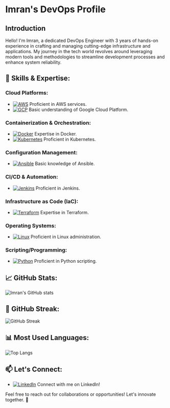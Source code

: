 # Imran's DevOps Profile

## Introduction
Hello! I'm Imran, a dedicated DevOps Engineer with 3 years of hands-on experience in crafting and managing cutting-edge infrastructure and applications. My journey in the tech world revolves around leveraging modern tools and methodologies to streamline development processes and enhance system reliability.

## 🔧 Skills & Expertise:

### Cloud Platforms:
- [![AWS](https://img.shields.io/badge/AWS-Proficient-blue?style=flat-square&logo=amazon-aws&logoColor=white)](https://aws.amazon.com/) Proficient in AWS services.
- [![GCP](https://img.shields.io/badge/GCP-Basic-yellow?style=flat-square&logo=google-cloud&logoColor=white)](https://cloud.google.com/) Basic understanding of Google Cloud Platform.

### Containerization & Orchestration:
- [![Docker](https://img.shields.io/badge/Docker-Expert-blue?style=flat-square&logo=docker&logoColor=white)](https://www.docker.com/) Expertise in Docker.
- [![Kubernetes](https://img.shields.io/badge/Kubernetes-Proficient-blue?style=flat-square&logo=kubernetes&logoColor=white)](https://kubernetes.io/) Proficient in Kubernetes.

### Configuration Management:
- [![Ansible](https://img.shields.io/badge/Ansible-Basic-yellow?style=flat-square&logo=ansible&logoColor=white)](https://www.ansible.com/) Basic knowledge of Ansible.

### CI/CD & Automation:
- [![Jenkins](https://img.shields.io/badge/Jenkins-Proficient-blue?style=flat-square&logo=jenkins&logoColor=white)](https://www.jenkins.io/) Proficient in Jenkins.

### Infrastructure as Code (IaC):
- [![Terraform](https://img.shields.io/badge/Terraform-Expert-blueviolet?style=flat-square&logo=terraform&logoColor=white)](https://www.terraform.io/) Expertise in Terraform.

### Operating Systems:
- [![Linux](https://img.shields.io/badge/Linux-Expert-success?style=flat-square&logo=linux&logoColor=white)](https://www.linux.org/) Proficient in Linux administration.

### Scripting/Programming:
- [![Python](https://img.shields.io/badge/Python-Proficient-blue?style=flat-square&logo=python&logoColor=white)](https://www.python.org/) Proficient in Python scripting.

## 📈 GitHub Stats:
![Imran's GitHub stats](https://github-readme-stats.vercel.app/api?username=imranshs08&theme=dark)

## 📅 GitHub Streak:
![GitHub Streak](https://github-readme-streak-stats.herokuapp.com/?user=imranshs08&theme=dark)

## 📊 Most Used Languages:
![Top Langs](https://github-readme-stats.vercel.app/api/top-langs/?username=imranshs08&layout=compact&theme=dark)

## 📫 Let's Connect:
- [![LinkedIn](https://img.shields.io/badge/LinkedIn-Connect-blue?style=flat-square&logo=linkedin&logoColor=white)](https://www.linkedin.com/in/ahmadimranjmi/) Connect with me on LinkedIn!

Feel free to reach out for collaborations or opportunities! Let's innovate together. 🚀
